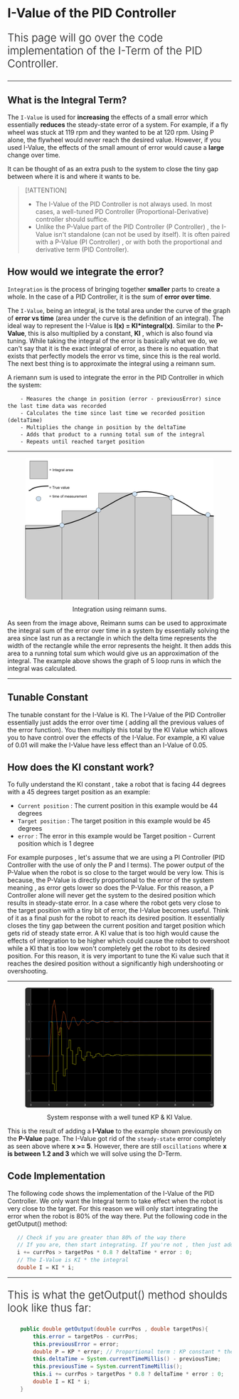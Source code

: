 # I-Value of the PID Controller

<p style = "font-weight : 300; font-size : 24px;">
This page will go over the code implementation of the I-Term of the PID Controller.
</p>

---

## What is the Integral Term?

The `I-Value` is used for <b>increasing</b> the effects of a small error which essentially <b>reduces</b> the steady-state error of a system. For example, if a fly wheel was stuck at 119 rpm and they wanted to be at 120 rpm. Using P alone, the flywheel would never reach the desired value. However,  if you used I-Value, the effects of the small amount of error would cause a <b>large</b> change over time.

It can be thought of as an extra push to the system to close the tiny gap between where it is and where it wants to be.
> [!ATTENTION]
>- The I-Value of the PID Controller is not always used. In most cases, a well-tuned PD Controller (Proportional-Derivative) controller should suffice.
>- Unlike the P-Value part of the PID Controller (P Controller) , the I-Value isn't standalone (can not be used by itself). It is often paired with a P-Value (PI Controller) , or with both the proportional and derivative term (PID Controller).

## How would we integrate the error?
`Integration` is the process of
bringing together <b>smaller</b> parts to create a </b>whole. In the case of a PID Controller, it is the sum of <b>error over time</b>.

The `I-Value`, being an integral, is the total area under the curve of the graph of <b>error vs time</b> (area under the curve is the definition of an integral). The ideal way to represent the I-Value is <b>I(x) = KI*integral(x)</b>. Similar to the <b>P-Value</b>, this is also multiplied by a constant, <b>KI</b> , which is also found via tuning. While taking the integral of the error is basically what we do, we can't say that it is the exact integral of error, as there is no equation that exists that perfectly models the error vs time, since this is the real world. The next best thing is to approximate the integral using a reimann sum.


A riemann sum is used to integrate the error in the PID Controller in which the system:

```
    - Measures the change in position (error - previousError) since the last time data was recorded
    - Calculates the time since last time we recorded position (deltaTime)
    - Multiplies the change in position by the deltaTime
    - Adds that product to a running total sum of the integral
    - Repeats until reached target position
```

---

<figure align="center">
    <img src="Images/reimann-sums-I-Value.png" class="rounded-lg" alt="Reimann Sums I Value" style="border-radius : 1.5%;">
    <figcaption class="mt-2 text-sm text-center text-gray-600" style = "padding-top : 10px;">Integration using reimann sums.</figcaption>
</figure>

As seen from the image above, Reimann sums can be used to approximate the integral sum of the error over time in a system by essentially solving
the area since last run as a rectangle in which the delta time represents the width of the rectangle while the error represents the height. It then adds this 
area to a running total sum which would give us an approximation of the integral. The example above shows the graph of 5 loop runs in which the integral was calculated.

---

## Tunable Constant

The tunable constant for the I-Value is KI. The I-Value of the PID Controller essentially just adds the error over time ( adding all the previous values of the error function). You then multiply this total by the KI Value which allows you to have control over the effects of the I-Value. For example, a KI value of 0.01 will make the I-Value have less effect than an I-Value of 0.05.



## How does the KI constant work?

To fully understand the KI constant , take a robot that is facing 44 degrees with a 45 degrees target position as an example:
- `Current position` : The current position in this example would be 44 degrees
- `Target position` : The target position in this example would be 45 degrees
- `error` : The error in this example would be Target position - Current position which is 1 degree

For example purposes , let's assume that we are using a PI Controller (PID Controller with the use of only the P and I terms). The power output of the P-Value when the robot is so close to the target would be very low. This is because, the P-Value is directly proportional to the error of the system meaning , as error gets lower so does the P-Value. For this reason, a P Controller alone will never get the system to the desired position which results in steady-state error. In a case where the robot gets very close to the target position with a tiny bit of error, the I-Value becomes useful. Think of it as a final push for the robot to reach its desired position. It essentially closes the tiny gap between the current position and target position which gets rid of steady state error. A KI value that is too high would cause the effects of integration to be higher which could cause the robot to overshoot while a KI that is too low won't completely get the robot to its desired position. For this reason, it is very important to tune the Ki value such that it reaches the desired position without a significantly high undershooting or overshooting.


---


<figure align="center">
    <img src="Images/KI-System-Response.png" class="rounded-lg" alt="KI System response" style="border-radius : 1.5%;">
    <figcaption class="mt-2 text-sm text-center text-gray-600" style = "padding-top : 10px;">System response with a well tuned KP & KI Value.</figcaption>
</figure>

This is the result of adding a <b>I-Value</b> to the example shown previously on the <b>P-Value</b> page. The I-Value got rid of the `steady-state` error completely as seen above where <b>x >= 5</b>. However, there are still `oscillations` where <b>x is between 1.2 and 3</b> which we will solve using the D-Term.



## Code Implementation

The following code shows the implementation of the I-Value of the PID Controller. We only want the Integral term to take effect when the robot is very close to the target. For this reason we will only start integrating the error when the robot is 80% of the way there. Put the following code in the getOutput() method:

```java 
   // Check if you are greater than 80% of the way there
   // If you are, then start integrating. If you're not , then just add 0.
   i += currPos > targetPos * 0.8 ? deltaTime * error : 0;
   // The I-Value is KI * the integral
   double I = KI * i;
```

[//]: # ()
[//]: # (<!-- tabs:start -->)

[//]: # ()
[//]: # (#### **getOutput&#40;double currPos, double targetPos&#41;**)

[//]: # ()
[//]: # (```java )

[//]: # (   // Check if you are greater than 80% of the way there)

[//]: # (   // If you are, then start integrating. If you're not , then just add 0.)

[//]: # (   i += currPos > targetPos * 0.8 ? deltaTime * error : 0;)

[//]: # (   // The I-Value is KI * the integral)

[//]: # (   double I = KI * i;)

[//]: # (```)

[//]: # ()
[//]: # (#### **getOutput&#40;double error&#41;**)

[//]: # ()
[//]: # (```java )

[//]: # (   // Check if you are greater than 80% of the way there)

[//]: # (   // If you are, then start integrating. If you're not , then just add 0.)

[//]: # (   i += currPos > targetPos * 0.8 ? deltaTime * error : 0;)

[//]: # (   // The I-Value is KI * the integral)

[//]: # (   double I = KI * i;)

[//]: # (```)

[//]: # ()
[//]: # (<!-- tabs:end -->)


---

<p style = "font-weight : 300; font-size : 24px;">
This is what the getOutput() method shoulds look like thus far:
</p>

```java 
    public double getOutput(double currPos , double targetPos){
        this.error = targetPos - currPos;
        this.previousError = error;
        double P = KP * error; // Proportional term : KP constant * the error of the system
        this.deltaTime = System.currentTimeMillis() - previousTime;
        this.previousTime = System.currentTimeMillis();
        this.i += currPos > targetPos * 0.8 ? deltaTime * error : 0;
        double I = KI * i;
    }
```
